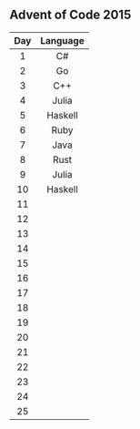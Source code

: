 ## Advent of Code 2015

|  Day | Language |
|:----:|:--------:|
|   1  |    C#    |
|   2  |    Go    |
|   3  |    C++   |
|   4  |  Julia   |
|   5  | Haskell  |
|   6  |   Ruby   |
|   7  |   Java   |
|   8  |   Rust   |
|   9  |  Julia   |
|  10  | Haskell  |
|  11  |          |
|  12  |          |
|  13  |          |
|  14  |          |
|  15  |          |
|  16  |          |
|  17  |          |
|  18  |          |
|  19  |          |
|  20  |          |
|  21  |          |
|  22  |          |
|  23  |          |
|  24  |          |
|  25  |          |

